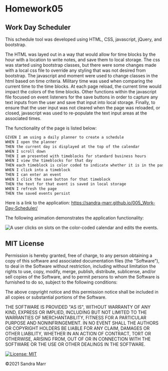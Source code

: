 # Homework05

## Work Day Scheduler

This schedule tool was developed using HTML, CSS, javascript, jQuery, and bootstrap. 

The HTML was layed out in a way that would allow for time blocks by the hour with a location to write notes, and save them to local storage. The css was started using bootstrap classes, but there were some changes made with a local css file to override any styling that was not desired from bootstrap. The javascript and moment were used to change classes in the html based on time criteria. Military time was used when comparing the current time to the time blocks. At each page reload, the current time would impact the colors of the time blocks. Other functions within the javascript file focused on event listeners for the save buttons in order to capture any text inputs from the user and save that input into local storage. Finally, to ensure that the user input was not cleared when the page was reloaded, or closed, javascript was used to re-populate the text input areas at the associated times. 

The functionality of the page is listed below: 

```md
GIVEN I am using a daily planner to create a schedule
WHEN I open the planner
THEN the current day is displayed at the top of the calendar
WHEN I scroll down
THEN I am presented with timeblocks for standard business hours
WHEN I view the timeblocks for that day
THEN each timeblock is color coded to indicate whether it is in the past, present, or future
WHEN I click into a timeblock
THEN I can enter an event
WHEN I click the save button for that timeblock
THEN the text for that event is saved in local storage
WHEN I refresh the page
THEN the saved events persist
```
Here is a link to the application: https://sandra-marr.github.io/005_Work-Day-Scheduler/

The following animation demonstrates the application functionality:

![A user clicks on slots on the color-coded calendar and edits the events.](./assets/WDS.gif)
## MIT License

Permission is hereby granted, free of charge, to any person obtaining a copy
of this software and associated documentation files (the "Software"), to deal
in the Software without restriction, including without limitation the rights
to use, copy, modify, merge, publish, distribute, sublicense, and/or sell
copies of the Software, and to permit persons to whom the Software is
furnished to do so, subject to the following conditions:

The above copyright notice and this permission notice shall be included in all
copies or substantial portions of the Software.

THE SOFTWARE IS PROVIDED "AS IS", WITHOUT WARRANTY OF ANY KIND, EXPRESS OR
IMPLIED, INCLUDING BUT NOT LIMITED TO THE WARRANTIES OF MERCHANTABILITY,
FITNESS FOR A PARTICULAR PURPOSE AND NONINFRINGEMENT. IN NO EVENT SHALL THE
AUTHORS OR COPYRIGHT HOLDERS BE LIABLE FOR ANY CLAIM, DAMAGES OR OTHER
LIABILITY, WHETHER IN AN ACTION OF CONTRACT, TORT OR OTHERWISE, ARISING FROM,
OUT OF OR IN CONNECTION WITH THE SOFTWARE OR THE USE OR OTHER DEALINGS IN THE
SOFTWARE.

[![License: MIT](https://img.shields.io/badge/License-MIT-yellow.svg)](https://opensource.org/licenses/MIT)

&copy;2021 Sandra Marr

